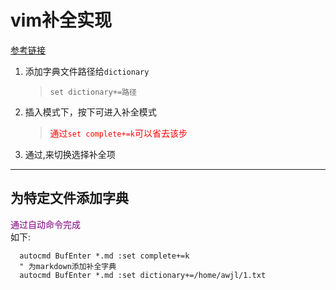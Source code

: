 # vim补全实现
[参考链接](https://vim.fandom.com/wiki/Dictionary_completions#:~:text=With%20this%20mapping%2C%20when%20in,P%20for%20the%20previous%20word.)
1. 添加字典文件路径给`dictionary`  
   > `set dictionary+=路径`
2. 插入模式下，按下<C-x><C-k>可进入补全模式  
   > <font color=red>通过`set complete+=k`可以省去该步</font> 
3. 通过<C-N>,<C-P>来切换选择补全项  

---
## 为特定文件添加字典
<font color=purple>通过自动命令完成</font>  
如下:  
```vim
  autocmd BufEnter *.md :set complete+=k
  " 为markdown添加补全字典
  autocmd BufEnter *.md :set dictionary+=/home/awjl/1.txt
```

